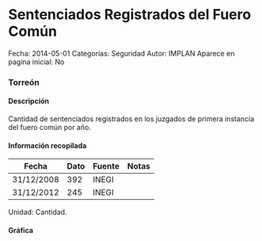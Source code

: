 Sentenciados Registrados del Fuero Común
=====

Fecha: 2014-05-01
Categorías: Seguridad
Autor: IMPLAN
Aparece en pagina inicial: No

### Torreón

#### Descripción

Cantidad de sentenciados registrados en los juzgados de primera instancia del fuero común por año.

#### Información recopilada

<table class="table table-hover table-bordered matriz">
  <thead>
    <tr><th>Fecha</th><th>Dato</th><th>Fuente</th><th>Notas</th></tr>
  </thead>
  <tbody>
    <tr><td class="centrado">31/12/2008</td><td class="derecha">392</td><td>INEGI</td><td></td></tr>
    <tr><td class="centrado">31/12/2012</td><td class="derecha">245</td><td>INEGI</td><td></td></tr>
  </tbody>
</table>

Unidad: Cantidad.

#### Gráfica

<div id="Morrisrbtksnmj" class="grafica"></div>
  <!-- JAVASCRIPT DE LA GRAFICA EN Morrisrbtksnmj -->
  <script>
  new Morris.Line({
    element: 'Morrisrbtksnmj',
    data: [
      { fecha: '2008-12-31', dato: 392 },
      { fecha: '2012-12-31', dato: 245 }
    ],
    xkey: 'fecha',
    ykeys: ['dato'],
    labels: ['Dato'],
    lineColors: ['#FF5B02'],
    xLabelFormat: function(d) {
      return d.getDate()+'/'+(d.getMonth()+1)+'/'+d.getFullYear();
    },
    dateFormat: function (ts) {
      var d = new Date(ts);
      return d.getDate() + '/' + (d.getMonth() + 1) + '/' + d.getFullYear();
    }
  });
  </script>
